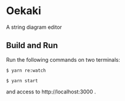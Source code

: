# Oekaki

A string diagram editor

## Build and Run
Run the following commands on two terminals:

```
$ yarn re:watch
```

```
$ yarn start
```

and access to http://localhost:3000 .
